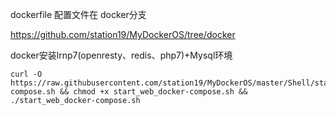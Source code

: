 dockerfile 配置文件在 docker分支

 https://github.com/station19/MyDockerOS/tree/docker


docker安装lrnp7(openresty、redis、php7)+Mysql环境
```shell
curl -O https://raw.githubusercontent.com/station19/MyDockerOS/master/Shell/start_web_docker-compose.sh && chmod +x start_web_docker-compose.sh && ./start_web_docker-compose.sh
```

